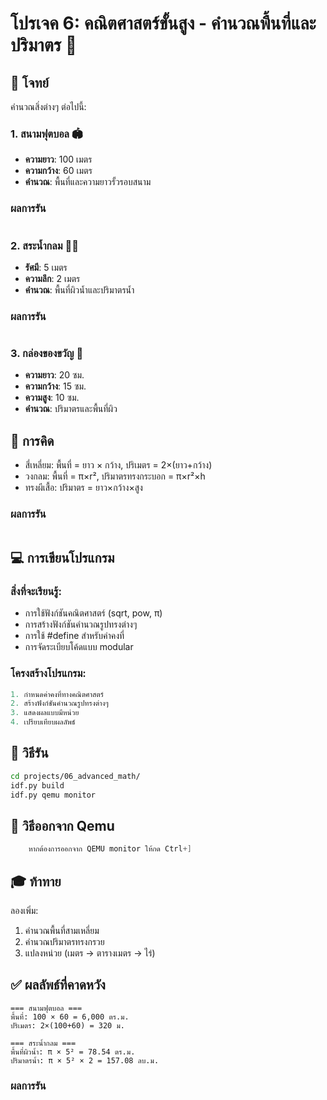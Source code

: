 # โปรเจค 6: คณิตศาสตร์ขั้นสูง - คำนวณพื้นที่และปริมาตร 📐

## 🎯 โจทย์
คำนวณสิ่งต่างๆ ต่อไปนี้:

### 1. สนามฟุตบอล 🏟️
- **ความยาว**: 100 เมตร
- **ความกว้าง**: 60 เมตร
- **คำนวณ**: พื้นที่และความยาวรั้วรอบสนาม

### ผลการรัน
```

```

### 2. สระน้ำกลม 🏊‍♀️
- **รัศมี**: 5 เมตร
- **ความลึก**: 2 เมตร
- **คำนวณ**: พื้นที่ผิวน้ำและปริมาตรน้ำ

### ผลการรัน
```

```

### 3. กล่องของขวัญ 🎁
- **ความยาว**: 20 ซม.
- **ความกว้าง**: 15 ซม.
- **ความสูง**: 10 ซม.
- **คำนวณ**: ปริมาตรและพื้นที่ผิว

## 🧮 การคิด
- สี่เหลี่ยม: พื้นที่ = ยาว × กว้าง, ปริเมตร = 2×(ยาว+กว้าง)
- วงกลม: พื้นที่ = π×r², ปริมาตรทรงกระบอก = π×r²×h
- ทรงผีเสื้อ: ปริมาตร = ยาว×กว้าง×สูง

### ผลการรัน
```

```

## 💻 การเขียนโปรแกรม

### สิ่งที่จะเรียนรู้:
- การใช้ฟังก์ชันคณิตศาสตร์ (sqrt, pow, π)
- การสร้างฟังก์ชันคำนวณรูปทรงต่างๆ
- การใช้ #define สำหรับค่าคงที่
- การจัดระเบียบโค้ดแบบ modular

### โครงสร้างโปรแกรม:
```c
1. กำหนดค่าคงที่ทางคณิตศาสตร์
2. สร้างฟังก์ชันคำนวณรูปทรงต่างๆ
3. แสดงผลแบบมีหน่วย
4. เปรียบเทียบผลลัพธ์
```

## 🚀 วิธีรัน

```bash
cd projects/06_advanced_math/
idf.py build
idf.py qemu monitor
```
## 🚪 วิธีออกจาก Qemu
``` c
    หากต้องการออกจาก QEMU monitor ให้กด Ctrl+]
``` 

## 🎓 ท้าทาย

ลองเพิ่ม:
1. คำนวณพื้นที่สามเหลี่ยม
2. คำนวณปริมาตรทรงกรวย
3. แปลงหน่วย (เมตร → ตารางเมตร → ไร่)

## ✅ ผลลัพธ์ที่คาดหวัง

```
=== สนามฟุตบอล ===
พื้นที่: 100 × 60 = 6,000 ตร.ม.
ปริเมตร: 2×(100+60) = 320 ม.

=== สระน้ำกลม ===
พื้นที่ผิวน้ำ: π × 5² = 78.54 ตร.ม.
ปริมาตรน้ำ: π × 5² × 2 = 157.08 ลบ.ม.
```
### ผลการรัน
```

```
